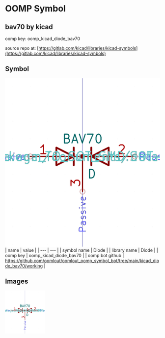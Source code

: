 # OOMP Symbol  
## bav70  by kicad  
  
oomp key: oomp_kicad_diode_bav70  
  
source repo at: [https://gitlab.com/kicad/libraries/kicad-symbols](https://gitlab.com/kicad/libraries/kicad-symbols)  
## Symbol  
  
[![working.png](working_600.png)](working.png)  
| name | value | 
| --- | --- | 
| symbol name | Diode | 
| library name | Diode | 
| oomp key | oomp_kicad_diode_bav70 | 
| oomp bot github | https://github.com/oomlout/oomlout_oomp_symbol_bot/tree/main/kicad_diode_bav70/working | 
## Images  
  
[![working.png](working_140.png)](working.png)  
